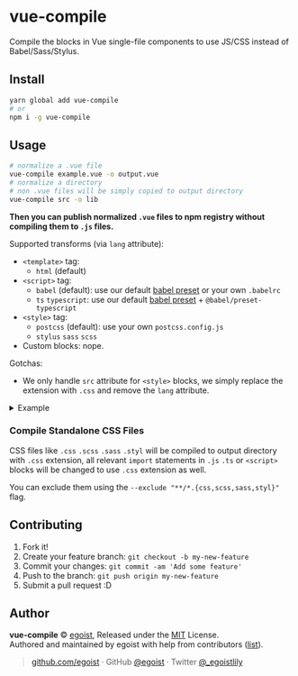 
# vue-compile

Compile the blocks in Vue single-file components to use JS/CSS instead of Babel/Sass/Stylus.

## Install

```bash
yarn global add vue-compile
# or
npm i -g vue-compile
```

## Usage

```bash
# normalize a .vue file
vue-compile example.vue -o output.vue
# normalize a directory
# non .vue files will be simply copied to output directory
vue-compile src -o lib
```

__Then you can publish normalized `.vue` files to npm registry without compiling them to `.js` files.__

Supported transforms (via `lang` attribute):

- `<template>` tag:
  - `html` (default)
- `<script>` tag: 
  - `babel` (default): use our default [babel preset](./lib/babel/preset.js) or your own `.babelrc`
  - `ts` `typescript`: use our default [babel preset](./lib/babel/preset.js) + `@babel/preset-typescript`
- `<style>` tag: 
  - `postcss` (default): use your own `postcss.config.js`
  - `stylus` `sass` `scss`
- Custom blocks: nope.

Gotchas:

- We only handle `src` attribute for `<style>` blocks, we simply replace the extension with `.css` and remove the `lang` attribute.

<details><summary>Example</summary><br>

In:

```vue
<template>
  <div class="foo">
    {{ count }}
  </div>
</template>

<script>
export default {
  data() {
    return {
      count: 0
    }
  }
}
</script>

<style lang="scss" src="./foo.scss">

<style lang="stylus" scoped>
@import './colors.styl'

.foo 
  color: $color
</style>
```

Out:

```vue
<template>  
  <div class="foo">
    {{ count }}
  </div>
</template>

<script>
export default {
  data: function data() {
    return {
      count: 0
    };
  }
};
</script>

<style src="./foo.css">

<style scoped>
.foo {
  color: #f00;
}
</style>
```
</details>

### Compile Standalone CSS Files

CSS files like `.css` `.scss` `.sass` `.styl` will be compiled to output directory with `.css` extension, all relevant `import` statements in `.js` `.ts` or `<script>` blocks will be changed to use `.css` extension as well.

You can exclude them using the `--exclude "**/*.{css,scss,sass,styl}"` flag.

## Contributing

1. Fork it!
2. Create your feature branch: `git checkout -b my-new-feature`
3. Commit your changes: `git commit -am 'Add some feature'`
4. Push to the branch: `git push origin my-new-feature`
5. Submit a pull request :D


## Author

**vue-compile** © [egoist](https://github.com/egoist), Released under the [MIT](./LICENSE) License.<br>
Authored and maintained by egoist with help from contributors ([list](https://github.com/egoist/vue-compile/contributors)).

> [github.com/egoist](https://github.com/egoist) · GitHub [@egoist](https://github.com/egoist) · Twitter [@_egoistlily](https://twitter.com/_egoistlily)
